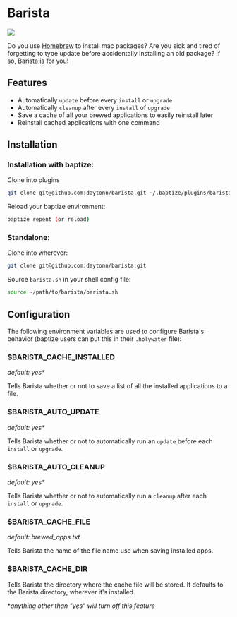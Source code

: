 Barista
=======

![](https://raw.githubusercontent.com/daytonn/barista/master/barista.jpg)

Do you use [Homebrew](http://brew.sh) to install mac packages? Are you sick and tired of forgetting to type update before accidentally installing an old package? If so, Barista is for you!

Features
--------

* Automatically `update` before every `install` or `upgrade`
* Automatically `cleanup` after every `install` of `upgrade`
* Save a cache of all your brewed applications to easily reinstall later
* Reinstall cached applications with one command

Installation
------------

### Installation with baptize:

Clone into plugins

```sh
git clone git@github.com:daytonn/barista.git ~/.baptize/plugins/barista
```

Reload your baptize environment:

```sh
baptize repent (or reload)
```

### Standalone:

Clone into wherever:

```sh
git clone git@github.com:daytonn/barista.git
```

Source `barista.sh` in your shell config file:

```sh
source ~/path/to/barista/barista.sh
```

Configuration
-------------

The following environment variables are used to configure Barista's behavior (baptize users can put this in their `.holywater` file):

### $BARISTA\_CACHE\_INSTALLED
_default: yes*_

Tells Barista whether or not to save a list of all the installed applications to a file.


### $BARISTA\_AUTO\_UPDATE
_default: yes*_

Tells Barista whether or not to automatically run an `update` before each `install` or `upgrade`.

### $BARISTA\_AUTO\_CLEANUP
_default: yes*_

Tells Barista whether or not to automatically run a `cleanup` after each `install` or `upgrade`.

### $BARISTA\_CACHE\_FILE
*default: brewed_apps.txt*

Tells Barista the name of the file name use when saving installed apps.

### $BARISTA\_CACHE\_DIR

Tells Barista the directory where the cache file will be stored. It defaults to the Barista directory, wherever it's installed. 

*_anything other than "yes" will turn off this feature_